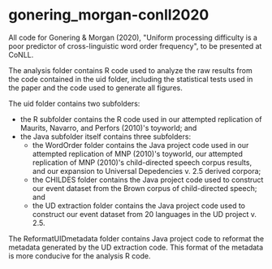 # gonering_morgan-conll2020
All code for Gonering &amp; Morgan (2020), "Uniform processing difficulty is a poor predictor of cross-linguistic word order frequency", to be presented at CoNLL.

The analysis folder contains R code used to analyze the raw results from the code contained in the uid folder, including the statistical tests used in the paper and the code used to generate all figures.

The uid folder contains two subfolders:
- the R subfolder contains the R code used in our attempted replication of Maurits, Navarro, and Perfors (2010)'s toyworld; and
- the Java subfolder itself contains three subfolders:
  - the WordOrder folder contains the Java project code used in our attempted replication of MNP (2010)'s toyworld, our attempted replication of MNP (2010)'s child-directed speech corpus results, and our expansion to Universal Depedencies v. 2.5 derived corpora;
  - the CHILDES folder contains the Java project code used to construct our event dataset from the Brown corpus of child-directed speech; and
  - the UD extraction folder contains the Java project code used to construct our event dataset from 20 languages in the UD project v. 2.5.

The ReformatUIDmetadata folder contains Java project code to reformat the metadata generated by the UD extraction code. This format of the metadata is more conducive for the analysis R code.